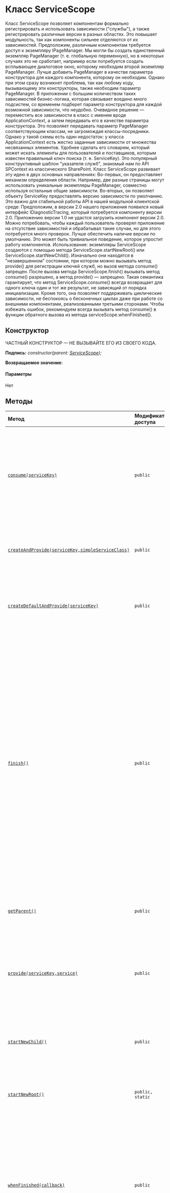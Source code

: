# <a name="servicescope-class"></a>Класс ServiceScope







Класс ServiceScope позволяет компонентам формально регистрировать и использовать зависимости ("службы"), а также регистрировать различные версии в разных областях. Это повышает модульность, так как компоненты сильнее отделяются от их зависимостей. Предположим, различным компонентам требуется доступ к экземпляру IPageManager. Мы могли бы создать единственный экземпляр PageManager (т. е. глобальную переменную), но в некоторых случаях это не сработает, например если потребуется создать всплывающее диалоговое окно, которому необходим второй экземпляр PageManager. Лучше добавить PageManager в качестве параметра конструктора для каждого компонента, которому он необходим. Однако при этом сразу возникнет проблема, так как любому коду, вызывающему эти конструкторы, также необходим параметр PageManager. В приложении с большим количеством таких зависимостей бизнес-логика, которая связывает воедино много подсистем, со временем подберет параметр конструктора для каждой возможной зависимости, что неудобно. Очевидное решение — переместить все зависимости в класс с именем вроде ApplicationContext, а затем передавать его в качестве параметра конструктора. Это позволяет передавать параметр PageManager соответствующим классам, не загромождая классы-посредники. Однако у такой схемы есть один недостаток: у класса ApplicationContext есть жестко заданные зависимости от множества несвязанных элементов. Удобнее сделать его словарем, который может искать элементы для пользователей и поставщиков, которым известен правильный ключ поиска (т. е. ServiceKey). Это популярный конструктивный шаблон "указателя служб", знакомый нам по API SPContext из классического SharePoint. Класс ServiceScope развивает эту идею в двух основных направлениях: Во-первых, он предоставляет механизм определения области. Например, две разные страницы могут использовать уникальные экземпляры PageManager, совместно используя остальные общие зависимости. Во-вторых, он позволяет объекту ServiceKey предоставлять версию зависимости по умолчанию. Это важно для стабильной работы API в нашей модульной клиентской среде: Предположим, в версии 2.0 нашего приложения появился новый интерфейс IDiagnosticTracing, который потребуется компоненту версии 2.0. Приложению версии 1.0 не удастся загрузить компонент версии 2.0. Можно потребовать, чтобы каждый пользователь проверял приложение на отсутствие зависимостей и обрабатывал такие случаи, но для этого потребуется много проверок. Лучше обеспечить наличие версии по умолчанию. Это может быть тривиальное поведение, которое упростит работу компонентов. Использование: экземпляры ServiceScope создаются с помощью метода ServiceScope.startNewRoot() или ServiceScope.startNewChild(). Изначально они находятся в "незавершенном" состоянии, при котором можно вызывать метод provide() для регистрации ключей служб, но вызов метода consume() запрещен. После вызова метода ServiceScope.finish() вызывать метод consume() разрешено, а метод provide() — запрещено. Такая семантика гарантирует, что метод ServiceScope.consume() всегда возвращает для одного ключа один и тот же результат, не зависящий от порядка инициализации. Кроме того, она позволяет поддерживать циклические зависимости, не беспокоясь о бесконечных циклах даже при работе со внешними компонентами, реализованными третьими сторонами. Чтобы избежать ошибок, рекомендуем всегда вызывать метод consume() в функции обратного вызова из метода serviceScope.whenFinished().


## <a name="constructor"></a>Конструктор
ЧАСТНЫЙ КОНСТРУКТОР — НЕ ВЫЗЫВАЙТЕ ЕГО ИЗ СВОЕГО КОДА.

**Подпись:** _constructor(parent: [ServiceScope](../sp-core-library/servicescope.md));_

**Возвращаемое значение**: 



#### <a name="parameters"></a>Параметры
Нет





## <a name="methods"></a>Методы

| Метод       | Модификатор доступа | Возвращаемое значение  | Описание|
|:-------------|:----|:-------|:-----------|
|[`consume(serviceKey)`](consume-servicescope.md)     | `public` | `T` | Компоненты должны вызывать эту функцию для "использования" зависимости, т. е. поиска serviceKey и возвращения зарегистрированного экземпляра службы. Если найти экземпляр не удается, будет автоматически создан и зарегистрирован экземпляр по умолчанию с корневым объектом ServiceScope. |
|[`createAndProvide(serviceKey,simpleServiceClass)`](createandprovide-servicescope.md)     | `public` | `T` | Это сокращенная функция, эквивалентная созданию нового экземпляра simpleServiceClass и его регистрации с помощью метода ServiceScope.provide(). |
|[`createDefaultAndProvide(serviceKey)`](createdefaultandprovide-servicescope.md)     | `public` | `T` | Это сокращенная функция, которая создает версию указанного объекта serviceKey по умолчанию, а затем регистрирует ее, вызывая метод ServiceScope.provide(). |
|[`finish()`](finish-servicescope.md)     | `public` | `void` | Сразу после создания объекта ServiceScope он находится в "незавершенном" состоянии, в котором разрешено вызывать метод provide(), но запрещено вызывать метод consume(). После вызова метода finish() метод consume() будет разрешен, а метод provide() — запрещен. Такой формализм полностью устраняет ряд сложных ошибок, одна из которых описывается ниже. Scope2 — дочерний объект области Scope1, а Scope1 предоставляет экземпляр A1 интерфейса A. Если кто-нибудь использует A1 из Scope2 (путем наследования) перед вызовом метода Scope2.provide() с помощью A2, то при последующем вызове метода Scope2.consume() может возвращаться не такой результат, как при предыдущем. Это может создавать сложности для разработчиков. |
|[`getParent()`](getparent-servicescope.md)     | `public` | [`ServiceScope`](../sp-core-library/servicescope.md) | Возвращает родительскую область ServiceScope или неопределенное значение, если это корневая область. |
|[`provide(serviceKey,service)`](provide-servicescope.md)     | `public` | `T` | Метод ServiceScope.provide() позволяет зарегистрировать версию определенного объекта serviceKey для текущей области. Его можно использовать, только когда ServiceScope находится в "незавершенном" состоянии, т. е. до вызова метода finish(). |
|[`startNewChild()`](startnewchild-servicescope.md)     | `public` | [`ServiceScope`](../sp-core-library/servicescope.md) | Создает дочернюю область ServiceScope. Для ключей, явно не предоставленных дочерней областью, используется родительская иерархия. |
|[`startNewRoot()`](startnewroot-servicescope.md)     | `public, static` | [`ServiceScope`](../sp-core-library/servicescope.md) | Создание новой корневой области ServiceScope. Только корневые области могут автоматически создавать версии объектов ServiceKey по умолчанию. |
|[`whenFinished(callback)`](whenfinished-servicescope.md)     | `public` | `void` | Если вызвать метод ServiceScope.consume() до вызова метода finish(), возникнет ошибка. Самый надежный способ защитить компонент от этой ошибки — вызывать метод consume() из функции обратного вызова whenFinished(). Если область службы уже готова, обратный вызов будет выполнен немедленно. В противном случае он будет выполнен позже, когда создание области будет завершено. |






